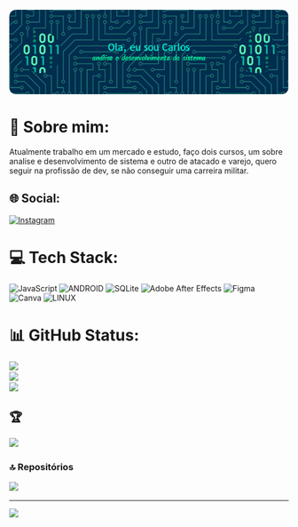 ![Header](./github-header-image.png "Cleiton")
# 💫 Sobre mim:
Atualmente trabalho em um mercado e estudo, faço dois cursos, um sobre analise e desenvolvimento de sistema e outro de atacado e varejo, quero seguir na profissão de dev, se não conseguir uma carreira militar.


## 🌐 Social:
[![Instagram](https://img.shields.io/badge/Instagram-%23E4405F.svg?logo=Instagram&logoColor=white)](https://instagram.com/_.carlos_.16._) 

# 💻 Tech Stack:
![JavaScript](https://img.shields.io/badge/javascript-%23323330.svg?style=for-the-badge&logo=javascript&logoColor=%23F7DF1E) ![ANDROID](https://img.shields.io/badge/android-%2320232a.svg?style=for-the-badge&logo=android&logoColor=%a4c639) ![SQLite](https://img.shields.io/badge/sqlite-%2307405e.svg?style=for-the-badge&logo=sqlite&logoColor=white) ![Adobe After Effects](https://img.shields.io/badge/Adobe%20After%20Effects-9999FF.svg?style=for-the-badge&logo=Adobe%20After%20Effects&logoColor=white) 	![Figma](https://img.shields.io/badge/figma-%23F24E1E.svg?style=for-the-badge&logo=figma&logoColor=white) ![Canva](https://img.shields.io/badge/Canva-%2300C4CC.svg?style=for-the-badge&logo=Canva&logoColor=white) ![LINUX](https://img.shields.io/badge/Linux-FCC624?style=for-the-badge&logo=linux&logoColor=black)
# 📊 GitHub Status:
![](https://github-readme-stats.vercel.app/api?username=Carlos2B&theme=dark&hide_border=false&include_all_commits=false&count_private=false)<br/>
![](https://github-readme-streak-stats.herokuapp.com/?user=Carlos2B&theme=dark&hide_border=false)<br/>
![](https://github-readme-stats.vercel.app/api/top-langs/?username=Carlos2B&theme=dark&hide_border=false&include_all_commits=false&count_private=false&layout=compact)

## 🏆 
![](https://github-profile-trophy.vercel.app/?username=Carlos2B&theme=radical&no-frame=false&no-bg=false&margin-w=4)

### 🔝 Repositórios
![](https://github-contributor-stats.vercel.app/api?username=Carlos2B&limit=5&theme=dark&combine_all_yearly_contributions=true)

---
[![](https://visitcount.itsvg.in/api?id=Carlos2B&icon=2&color=11)](https://visitcount.itsvg.in)

<!-- Proudly created with GPRM ( https://gprm.itsvg.in ) -->
